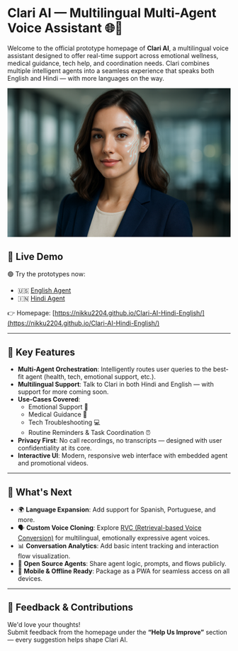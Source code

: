 # Clari AI — Multilingual Multi-Agent Voice Assistant 🌐🤖

Welcome to the official prototype homepage of **Clari AI**, a multilingual voice assistant designed to offer real-time support across emotional wellness, medical guidance, tech help, and coordination needs. Clari combines multiple intelligent agents into a seamless experience that speaks both English and Hindi — with more languages on the way.

![Clari AI](Clari.png)

## 🚀 Live Demo

🟢 Try the prototypes now:  
- 🇺🇸 [English Agent](https://creator.voiceflow.com/prototype/684086febf67d61eefe9c2d3)  
- 🇮🇳 [Hindi Agent](https://creator.voiceflow.com/prototype/684089d9bf67d61eefe9c4e6)

👉 Homepage: [https://nikku2204.github.io/Clari-AI-Hindi-English/](https://nikku2204.github.io/Clari-AI-Hindi-English/)

---

## 🎯 Key Features

- **Multi-Agent Orchestration**: Intelligently routes user queries to the best-fit agent (health, tech, emotional support, etc.).
- **Multilingual Support**: Talk to Clari in both Hindi and English — with support for more coming soon.
- **Use-Cases Covered**:
  - Emotional Support 💝  
  - Medical Guidance 🏥  
  - Tech Troubleshooting 💻  
  - Routine Reminders & Task Coordination ⏰  
- **Privacy First**: No call recordings, no transcripts — designed with user confidentiality at its core.
- **Interactive UI**: Modern, responsive web interface with embedded agent and promotional videos.

---

## 📌 What's Next

- 🌍 **Language Expansion**: Add support for Spanish, Portuguese, and more.
- 🗣️ **Custom Voice Cloning**: Explore [RVC (Retrieval-based Voice Conversion)](https://github.com/topics/rvc) for multilingual, emotionally expressive agent voices.
- 📊 **Conversation Analytics**: Add basic intent tracking and interaction flow visualization.
- 🧠 **Open Source Agents**: Share agent logic, prompts, and flows publicly.
- 📱 **Mobile & Offline Ready**: Package as a PWA for seamless access on all devices.

---

## 🧪 Feedback & Contributions

We'd love your thoughts!  
Submit feedback from the homepage under the **“Help Us Improve”** section — every suggestion helps shape Clari AI.
